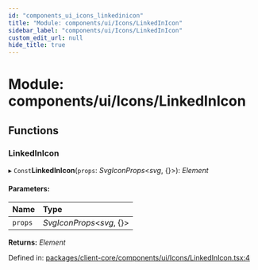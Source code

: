 ```yaml
---
id: "components_ui_icons_linkedinicon"
title: "Module: components/ui/Icons/LinkedInIcon"
sidebar_label: "components/ui/Icons/LinkedInIcon"
custom_edit_url: null
hide_title: true
---
```


# Module: components/ui/Icons/LinkedInIcon

## Functions

### LinkedInIcon

▸ `Const`**LinkedInIcon**(`props`: *SvgIconProps*<*svg*, {}\>): *Element*

#### Parameters:

Name | Type |
:------ | :------ |
`props` | *SvgIconProps*<*svg*, {}\> |

**Returns:** *Element*

Defined in: [packages/client-core/components/ui/Icons/LinkedInIcon.tsx:4](https://github.com/xr3ngine/xr3ngine/blob/56376a778/packages/client-core/components/ui/Icons/LinkedInIcon.tsx#L4)

